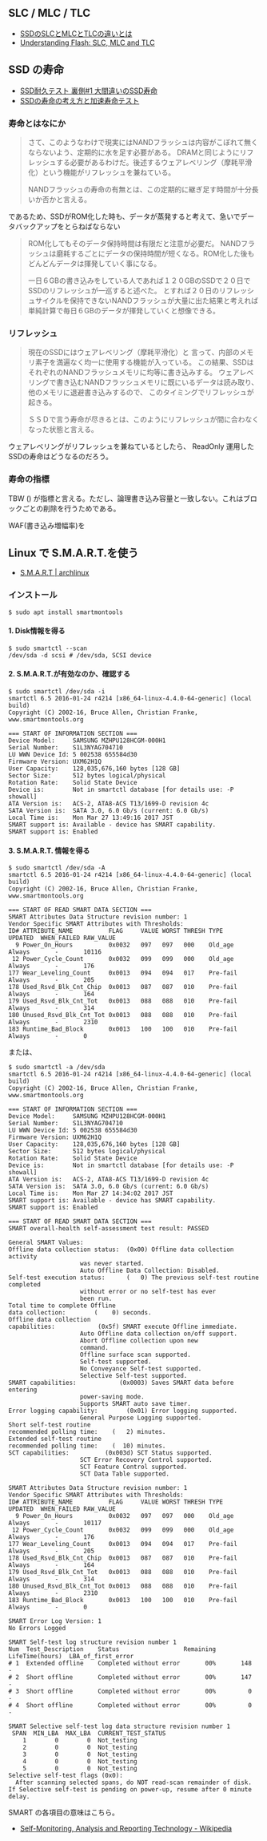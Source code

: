 
## SLC / MLC / TLC

* [SSDのSLCとMLCとTLCの違いとは](http://kaworu.jpn.org/pc/SSD%E3%81%AESLC%E3%81%A8MLC%E3%81%A8TLC%E3%81%AE%E9%81%95%E3%81%84%E3%81%A8%E3%81%AF)
* [Understanding Flash: SLC, MLC and TLC](https://flashdba.com/2014/07/03/understanding-flash-slc-mlc-and-tlc/)

## SSD の寿命

* [SSD耐久テスト 裏側#1 大間違いのSSD寿命](http://eeepc.dnki.co.jp/?eid=1106886)
* [SSDの寿命の考え方と加速寿命テスト](http://xn--ssd-hz3g941m.com/?p=420)


### 寿命とはなにか

> さて、このようなわけで現実にはNANDフラッシュは内容がこぼれて無くならないよう、定期的に水を足す必要がある。
> DRAMと同じようにリフレッシュする必要があるわけだ。後述するウェアレベリング（摩耗平滑化）という機能がリフレッシュを兼ねている。
> 
> NANDフラッシュの寿命の有無とは、この定期的に継ぎ足す時間が十分長いか否かと言える。

であるため、SSDがROM化した時も、データが蒸発すると考えて、急いでデータバックアップをとらねばならない

> ROM化してもそのデータ保持時間は有限だと注意が必要だ。
> NANDフラッシュは磨耗するごとにデータの保持時間が短くなる。ROM化した後もどんどんデータは揮発していく事になる。
> 
> 一日６GBの書き込みをしている人であれば１２０GBのSSDで２０日でSSDのリフレッシュが一巡すると述べた。
> とすれば２０日のリフレッシュサイクルを保持できないNANDフラッシュが大量に出た結果と考えれば
> 単純計算で毎日６GBのデータが揮発していくと想像できる。

### リフレッシュ

> 現在のSSDにはウェアレベリング（摩耗平滑化）と 言って、内部のメモリ素子を満遍なく均一に使用する機能が入っている。
> この結果、SSDはそれぞれのNANDフラッシュメモリに均等に書き込みする。
> ウェアレベリングで書き込むNANDフラッシュメモリに既にいるデータは読み取り、他のメモリに退避書き込みするので、
> このタイミングでリフレッシュが起きる。
> 
> ＳＳＤで言う寿命が尽きるとは、このようにリフレッシュが間に合わなくなった状態と言える。

ウェアレベリングがリフレッシュを兼ねているとしたら、
ReadOnly 運用したSSDの寿命はどうなるのだろう。

### 寿命の指標

TBW () が指標と言える。ただし、論理書き込み容量と一致しない。これはブロックごとの削除を行うためである。

WAF(書き込み増幅率)を

## Linux で S.M.A.R.T.を使う

* [S.M.A.R.T | archlinux](https://wiki.archlinuxjp.org/index.php/S.M.A.R.T.)

### インストール

```
$ sudo apt install smartmontools
```

#### 1. Disk情報を得る

```
$ sudo smartctl --scan
/dev/sda -d scsi # /dev/sda, SCSI device
```

#### 2. S.M.A.R.T.が有効なのか、確認する

```
$ sudo smartctl /dev/sda -i
smartctl 6.5 2016-01-24 r4214 [x86_64-linux-4.4.0-64-generic] (local build)
Copyright (C) 2002-16, Bruce Allen, Christian Franke, www.smartmontools.org

=== START OF INFORMATION SECTION ===
Device Model:     SAMSUNG MZHPU128HCGM-000H1
Serial Number:    S1L3NYAG704710
LU WWN Device Id: 5 002538 655584d30
Firmware Version: UXM62H1Q
User Capacity:    128,035,676,160 bytes [128 GB]
Sector Size:      512 bytes logical/physical
Rotation Rate:    Solid State Device
Device is:        Not in smartctl database [for details use: -P showall]
ATA Version is:   ACS-2, ATA8-ACS T13/1699-D revision 4c
SATA Version is:  SATA 3.0, 6.0 Gb/s (current: 6.0 Gb/s)
Local Time is:    Mon Mar 27 13:49:16 2017 JST
SMART support is: Available - device has SMART capability.
SMART support is: Enabled
```

#### 3. S.M.A.R.T. 情報を得る
```
$ sudo smartctl /dev/sda -A
smartctl 6.5 2016-01-24 r4214 [x86_64-linux-4.4.0-64-generic] (local build)
Copyright (C) 2002-16, Bruce Allen, Christian Franke, www.smartmontools.org

=== START OF READ SMART DATA SECTION ===
SMART Attributes Data Structure revision number: 1
Vendor Specific SMART Attributes with Thresholds:
ID# ATTRIBUTE_NAME          FLAG     VALUE WORST THRESH TYPE      UPDATED  WHEN_FAILED RAW_VALUE
  9 Power_On_Hours          0x0032   097   097   000    Old_age   Always       -       10116
 12 Power_Cycle_Count       0x0032   099   099   000    Old_age   Always       -       176
177 Wear_Leveling_Count     0x0013   094   094   017    Pre-fail  Always       -       205
178 Used_Rsvd_Blk_Cnt_Chip  0x0013   087   087   010    Pre-fail  Always       -       164
179 Used_Rsvd_Blk_Cnt_Tot   0x0013   088   088   010    Pre-fail  Always       -       314
180 Unused_Rsvd_Blk_Cnt_Tot 0x0013   088   088   010    Pre-fail  Always       -       2310
183 Runtime_Bad_Block       0x0013   100   100   010    Pre-fail  Always       -       0
```

または、

```
$ sudo smartctl -a /dev/sda
smartctl 6.5 2016-01-24 r4214 [x86_64-linux-4.4.0-64-generic] (local build)
Copyright (C) 2002-16, Bruce Allen, Christian Franke, www.smartmontools.org

=== START OF INFORMATION SECTION ===
Device Model:     SAMSUNG MZHPU128HCGM-000H1
Serial Number:    S1L3NYAG704710
LU WWN Device Id: 5 002538 655584d30
Firmware Version: UXM62H1Q
User Capacity:    128,035,676,160 bytes [128 GB]
Sector Size:      512 bytes logical/physical
Rotation Rate:    Solid State Device
Device is:        Not in smartctl database [for details use: -P showall]
ATA Version is:   ACS-2, ATA8-ACS T13/1699-D revision 4c
SATA Version is:  SATA 3.0, 6.0 Gb/s (current: 6.0 Gb/s)
Local Time is:    Mon Mar 27 14:34:02 2017 JST
SMART support is: Available - device has SMART capability.
SMART support is: Enabled

=== START OF READ SMART DATA SECTION ===
SMART overall-health self-assessment test result: PASSED

General SMART Values:
Offline data collection status:  (0x00)	Offline data collection activity
					was never started.
					Auto Offline Data Collection: Disabled.
Self-test execution status:      (   0)	The previous self-test routine completed
					without error or no self-test has ever 
					been run.
Total time to complete Offline 
data collection: 		(    0) seconds.
Offline data collection
capabilities: 			 (0x5f) SMART execute Offline immediate.
					Auto Offline data collection on/off support.
					Abort Offline collection upon new
					command.
					Offline surface scan supported.
					Self-test supported.
					No Conveyance Self-test supported.
					Selective Self-test supported.
SMART capabilities:            (0x0003)	Saves SMART data before entering
					power-saving mode.
					Supports SMART auto save timer.
Error logging capability:        (0x01)	Error logging supported.
					General Purpose Logging supported.
Short self-test routine 
recommended polling time: 	 (   2) minutes.
Extended self-test routine
recommended polling time: 	 (  10) minutes.
SCT capabilities: 	       (0x003d)	SCT Status supported.
					SCT Error Recovery Control supported.
					SCT Feature Control supported.
					SCT Data Table supported.

SMART Attributes Data Structure revision number: 1
Vendor Specific SMART Attributes with Thresholds:
ID# ATTRIBUTE_NAME          FLAG     VALUE WORST THRESH TYPE      UPDATED  WHEN_FAILED RAW_VALUE
  9 Power_On_Hours          0x0032   097   097   000    Old_age   Always       -       10117
 12 Power_Cycle_Count       0x0032   099   099   000    Old_age   Always       -       176
177 Wear_Leveling_Count     0x0013   094   094   017    Pre-fail  Always       -       205
178 Used_Rsvd_Blk_Cnt_Chip  0x0013   087   087   010    Pre-fail  Always       -       164
179 Used_Rsvd_Blk_Cnt_Tot   0x0013   088   088   010    Pre-fail  Always       -       314
180 Unused_Rsvd_Blk_Cnt_Tot 0x0013   088   088   010    Pre-fail  Always       -       2310
183 Runtime_Bad_Block       0x0013   100   100   010    Pre-fail  Always       -       0

SMART Error Log Version: 1
No Errors Logged

SMART Self-test log structure revision number 1
Num  Test_Description    Status                  Remaining  LifeTime(hours)  LBA_of_first_error
# 1  Extended offline    Completed without error       00%       148         -
# 2  Short offline       Completed without error       00%       147         -
# 3  Short offline       Completed without error       00%         0         -
# 4  Short offline       Completed without error       00%         0         -

SMART Selective self-test log data structure revision number 1
 SPAN  MIN_LBA  MAX_LBA  CURRENT_TEST_STATUS
    1        0        0  Not_testing
    2        0        0  Not_testing
    3        0        0  Not_testing
    4        0        0  Not_testing
    5        0        0  Not_testing
Selective self-test flags (0x0):
  After scanning selected spans, do NOT read-scan remainder of disk.
If Selective self-test is pending on power-up, resume after 0 minute delay.
```


SMART の各項目の意味はこちら。

* [Self-Monitoring, Analysis and Reporting Technology - Wikipedia](https://ja.wikipedia.org/wiki/Self-Monitoring,_Analysis_and_Reporting_Technology)

